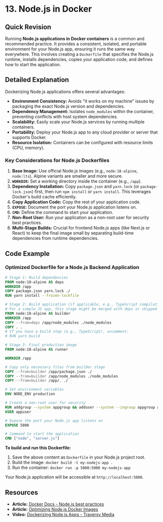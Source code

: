 
# 13. Node.js in Docker

## Quick Revision

Running **Node.js applications in Docker containers** is a common and recommended practice. It provides a consistent, isolated, and portable environment for your Node.js app, ensuring it runs the same way everywhere. This involves creating a `Dockerfile` that specifies the Node.js runtime, installs dependencies, copies your application code, and defines how to start the application.

## Detailed Explanation

Dockerizing Node.js applications offers several advantages:

*   **Environment Consistency:** Avoids "it works on my machine" issues by packaging the exact Node.js version and dependencies.
*   **Dependency Management:** Isolates `node_modules` within the container, preventing conflicts with host system dependencies.
*   **Scalability:** Easily scale your Node.js services by running multiple containers.
*   **Portability:** Deploy your Node.js app to any cloud provider or server that supports Docker.
*   **Resource Isolation:** Containers can be configured with resource limits (CPU, memory).

### Key Considerations for Node.js Dockerfiles

1.  **Base Image:** Use official Node.js images (e.g., `node:18-alpine`, `node:lts`). Alpine variants are smaller and more secure.
2.  **`WORKDIR`:** Set a working directory inside the container (e.g., `/app`).
3.  **Dependency Installation:** Copy `package.json` and `yarn.lock` (or `package-lock.json`) first, then run `npm install` or `yarn install`. This leverages Docker's build cache efficiently.
4.  **Copy Application Code:** Copy the rest of your application code.
5.  **`EXPOSE`:** Document the port your Node.js application listens on.
6.  **`CMD`:** Define the command to start your application.
7.  **Non-Root User:** Run your application as a non-root user for security best practices.
8.  **Multi-Stage Builds:** Crucial for frontend Node.js apps (like Next.js or React) to keep the final image small by separating build-time dependencies from runtime dependencies.

## Code Example

### Optimized Dockerfile for a Node.js Backend Application

```dockerfile
# Stage 1: Build dependencies
FROM node:18-alpine AS deps
WORKDIR /app
COPY package.json yarn.lock ./
RUN yarn install --frozen-lockfile

# Stage 2: Build application (if applicable, e.g., TypeScript compilation)
# For a simple JS app, this stage might be merged with deps or skipped
FROM node:18-alpine AS builder
WORKDIR /app
COPY --from=deps /app/node_modules ./node_modules
COPY . .
# If you have a build step (e.g., TypeScript), uncomment:
# RUN yarn build

# Stage 3: Final production image
FROM node:18-alpine AS runner

WORKDIR /app

# Copy only necessary files from builder stage
COPY --from=builder /app/package.json ./
COPY --from=builder /app/node_modules ./node_modules
COPY --from=builder /app/. ./

# Set environment variables
ENV NODE_ENV production

# Create a non-root user for security
RUN addgroup --system appgroup && adduser --system --ingroup appgroup appuser
USER appuser

# Expose the port your Node.js app listens on
EXPOSE 5000

# Command to start the application
CMD ["node", "server.js"]
```

**To build and run this Dockerfile:**

1.  Save the above content as `Dockerfile` in your Node.js project root.
2.  Build the image: `docker build -t my-nodejs-app .`
3.  Run the container: `docker run -p 5000:5000 my-nodejs-app`

Your Node.js application will be accessible at `http://localhost:5000`.

## Resources

*   **Article:** [Docker Docs - Node.js best practices](https://docs.docker.com/language/nodejs/build-images/)
*   **Article:** [Optimizing Node.js Docker Images](https://www.freecodecamp.org/news/optimizing-node-js-docker-images/)
*   **Video:** [Dockerizing Node.js Apps - Traversy Media](https://www.youtube.com/watch?v=static-relative-absolute-fixed-sticky)
